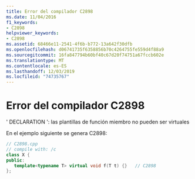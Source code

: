```yaml
---
title: Error del compilador C2898
ms.date: 11/04/2016
f1_keywords:
- C2898
helpviewer_keywords:
- C2898
ms.assetid: 68466e11-2541-4f6b-b772-13a642f30dfb
ms.openlocfilehash: d06741735f6358856b70c4264755fe559d4f88a9
ms.sourcegitcommit: 16fa847794b60bf40c67d20f74751a67fccb602e
ms.translationtype: MT
ms.contentlocale: es-ES
ms.lasthandoff: 12/03/2019
ms.locfileid: "74735767"
---
```

# <a name="compiler-error-c2898"></a>Error del compilador C2898

' DECLARATION ': las plantillas de función miembro no pueden ser virtuales

En el ejemplo siguiente se genera C2898:

```cpp
// C2898.cpp
// compile with: /c
class X {
public:
   template<typename T> virtual void f(T t) {}   // C2898
};
```
